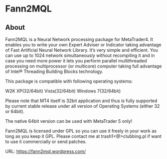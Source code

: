 # Fann2MQL

## About
Fann2MQL is a Neural Network processing package for MetaTrader4.  It enables you to write your own Expert Adviser or Indicator taking advantage of Fast Artificial Neural Network Library. It’s very simple and efficient. You can use up to 1024 network simultaneously without recompiling it and in case you need more power it lets you perform parallel multithreaded processing on multiprocessor (or multicore) computer taking full advantage of Intel® Threading Building Blocks technology.

This package is compatible with following operating systems:

W2K
XP(32/64bit)
Vista(32/64bit)
Windows 7(32/64bit)

Please note that MT4 itself is 32bit application and thus is fully supported by current stable release under all version of Operating Systems (either 32 or 64bit).

The native 64bit version can be used with MetaTrader 5 only!

Fann2MQL is licensed under GPL so you can use it freely in your work as long as you keep it GPL.
Please contact me at trash1<@>clubbing.pl if want to use it commercially or send patches.

URL: https://fann2mql.wordpress.com/
